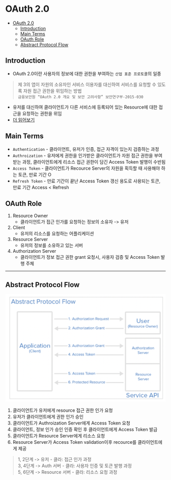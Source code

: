 # OAuth 2.0
- [OAuth 2.0](#oauth-20)
  - [Introduction](#introduction)
  - [Main Terms](#main-terms)
  - [OAuth Role](#oauth-role)
  - [Abstract Protocol Flow](#abstract-protocol-flow)

## Introduction
* OAuth 2.0이란 사용자의 정보에 대한 권한을 부여하는 `산업 표준 프로토콜`의 일종
> 제 3의 앱이 자원의 소유자인 서비스 이용자를 대신하여 서비스를 요청할 수 있도록 자원 접근 권한을 위임하는 방법<br />
> `금융보안원 “OAuth 2.0 개요 및 보안 고려사항” 보안연구부-2015-030`
* 유저를 대신하여 클라이언트가 다른 서비스에 등록되어 있는 Resource에 대한 접근을 요청하는 권한을 위임
* [더 읽어보기](https://www.digitalocean.com/community/tutorials/an-introduction-to-oauth-2)

## Main Terms
* `Authentication` - 클라이언트, 유저가 인증, 접근 자격이 있는지 검증하는 과정
* `Authroization` - 유저에게 권한을 인가받은 클라이언트가 자원 접근 권한을 부여받는 과정, 클라이언트에게 리소스 접근 권한이 담긴 Access Token 발행이 수반됨
* `Access Token` - 클라이언트가 Recource Server의 자원을 획득할 때 사용해야 하는 토큰, 만료 기간 O
* `Refresh Token` - 만료 기간이 끝난 Access Token 갱신 용도로 사용되는 토큰, 만료 기간 Access < Refresh

## OAuth Role
1. Resource Owner
   - 클라이언트가 접근 인가를 요청하는 정보의 소유자 -> 유저
2. Client
   - 유저의 리소스를 요청하는 어플리케이션
3. Resource Server 
   - 유저의 정보를 소유하고 있는 서버
4. Authorization Server 
   - 클라이언트가 정보 접근 권한 grant 요청시, 사용자 검증 및 Access Token 발행 주체

---

## Abstract Protocol Flow
![Abstract Flow of OAuth 2.0](assets/oauth_abstract_flow.png)
1. 클라이언트가 유저에게 resource 접근 권한 인가 요청
2. 유저가 클라이언트에게 권한 인가 승인
3. 클라이언트가 Authroization Server에게 Access Token 요청
4. 클라이언트, 정보 인가 승인 인증 확인 후 클라이언트에게 Access Token 발급
5. 클라이언트가 Resource Server에게 리소스 요청
6. Resource Server가 Access Token validation이후 recource를 클라이언트에게 제공

> 1, 2단계 -> 유저 - 클라: 접근 인가 과정<br />
> 3, 4단계 -> Auth 서버 - 클라: 사용자 인증 및 토큰 발행 과정<br />
> 5, 6단계 -> Resource 서버 - 클라: 리소스 요청 과정